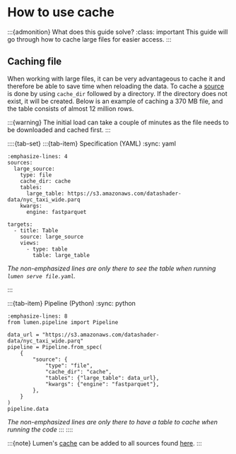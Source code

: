 # How to use cache

:::{admonition} What does this guide solve?
:class: important
This guide will go through how to cache large files for easier access.
:::

## Caching file
When working with large files, it can be very advantageous to cache it and therefore be able to save time when reloading the data.
To cache a [source](../../reference/source) is done by using `cache_dir` followed by a directory.
If the directory does not exist, it will be created.
Below is an example of caching a 370 MB file, and the table consists of almost 12 million rows.

:::{warning}
The initial load can take a couple of minutes as the file needs to be downloaded and cached first.
:::

::::{tab-set}
:::{tab-item} Specification (YAML)
:sync: yaml
``` {code-block} yaml
:emphasize-lines: 4
sources:
  large_source:
    type: file
    cache_dir: cache
    tables:
      large_table: https://s3.amazonaws.com/datashader-data/nyc_taxi_wide.parq
    kwargs:
      engine: fastparquet

targets:
  - title: Table
    source: large_source
    views:
      - type: table
        table: large_table
```
_The non-emphasized lines are only there to see the table when running `lumen serve file.yaml`._

:::

:::{tab-item} Pipeline (Python)
:sync: python
``` {code-block} python
:emphasize-lines: 8
from lumen.pipeline import Pipeline

data_url = "https://s3.amazonaws.com/datashader-data/nyc_taxi_wide.parq"
pipeline = Pipeline.from_spec(
    {
        "source": {
            "type": "file",
            "cache_dir": "cache",
            "tables": {"large_table": data_url},
            "kwargs": {"engine": "fastparquet"},
        },
    }
)
pipeline.data
```
_The non-emphasized lines are only there to have a table to cache when running the code_
:::
::::


:::{note}
Lumen's [cache]() can be added to all sources found [here](../../reference/source).
:::
